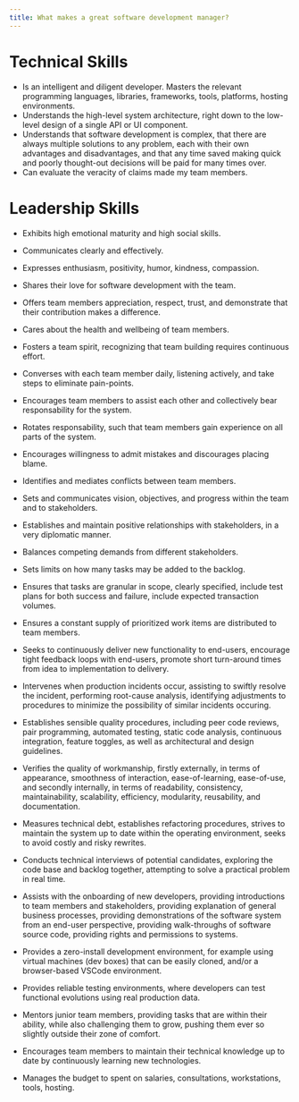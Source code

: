 ```yaml
---
title: What makes a great software development manager?
---
```


# Technical Skills
* Is an intelligent and diligent developer.
Masters the relevant programming languages, libraries, frameworks, tools, platforms, hosting environments.  
* Understands the high-level system architecture, right down to the low-level design of a single API or UI component.
* Understands that software development is complex, that there are always multiple solutions to any problem, each with their own advantages and disadvantages, and that any time saved making quick and poorly thought-out decisions will be paid for many times over.
* Can evaluate the veracity of claims made my team members.

# Leadership Skills
* Exhibits high emotional maturity and high social skills.
* Communicates clearly and effectively.
* Expresses enthusiasm, positivity, humor, kindness, compassion.
* Shares their love for software development with the team.
* Offers team members appreciation, respect, trust, and demonstrate that their contribution makes a difference.
* Cares about the health and wellbeing of team members.
* Fosters a team spirit, recognizing that team building requires continuous effort.


* Converses with each team member daily, listening actively, and take steps to eliminate pain-points.
* Encourages team members to assist each other and collectively bear responsability for the system.
* Rotates responsability, such that team members gain experience on all parts of the system.
* Encourages willingness to admit mistakes and discourages placing blame.
* Identifies and mediates conflicts between team members.

* Sets and communicates vision, objectives, and progress within the team and to stakeholders.
* Establishes and maintain positive relationships with stakeholders, in a very diplomatic manner.
* Balances competing demands from different stakeholders.
* Sets limits on how many tasks may be added to the backlog.
* Ensures that tasks are granular in scope, clearly specified, include test plans for both success and failure, include expected transaction volumes.
* Ensures a constant supply of prioritized work items are distributed to team members.
* Seeks to continuously deliver new functionality to end-users, encourage tight feedback loops with end-users, promote short turn-around times from idea to implementation to delivery.

* Intervenes when production incidents occur, assisting to swiftly resolve the incident, performing root-cause analysis, identifying adjustments to procedures to minimize the possibility of similar incidents occuring.
* Establishes sensible quality procedures, including peer code reviews, pair programming, automated testing, static code analysis, continuous integration, feature toggles, as well as architectural and design guidelines.
* Verifies the quality of workmanship, firstly externally, in terms of appearance, smoothness of interaction, ease-of-learning, ease-of-use, and secondly internally, in terms of readability, consistency, maintainability, scalability, efficiency, modularity, reusability, and documentation.
* Measures technical debt, establishes refactoring procedures, strives to maintain the system up to date within the operating environment, seeks to avoid costly and risky rewrites.

* Conducts technical interviews of potential candidates, exploring the code base and backlog together, attempting to solve a practical problem in real time.
* Assists with the onboarding of new developers, providing introductions to team members and stakeholders, providing explanation of general business processes, providing demonstrations of the software system from an end-user perspective, providing walk-throughs of software source code, providing rights and permissions to systems.
* Provides a zero-install development environment, for example using virtual machines (dev boxes) that can be easily cloned, and/or a browser-based VSCode environment.
* Provides reliable testing environments, where developers can test functional evolutions using real production data.
* Mentors junior team members, providing tasks that are within their ability, while also challenging them to grow, pushing them ever so slightly outside their zone of comfort.
* Encourages team members to maintain their technical knowledge up to date by continuously learning new technologies.
* Manages the budget to spent on salaries, consultations, workstations, tools, hosting.